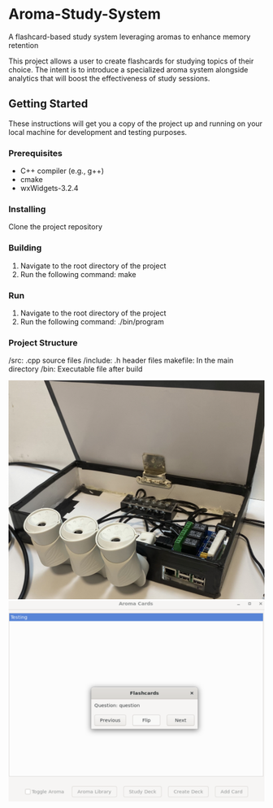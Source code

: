 # Aroma-Study-System
A flashcard-based study system leveraging aromas to enhance memory retention

This project allows a user to create flashcards for studying topics of their choice. The intent is to introduce a specialized aroma system alongside analytics that will boost the effectiveness of study sessions.

## Getting Started

These instructions will get you a copy of the project up and running on your local machine for development and testing purposes.

### Prerequisites
- C++ compiler (e.g., g++)
- cmake
- wxWidgets-3.2.4 

### Installing
Clone the project repository

### Building
1) Navigate to the root directory of the project
2) Run the following command: make

### Run
1) Navigate to the root directory of the project
2) Run the following command: ./bin/program

### Project Structure
/src: .cpp source files
/include: .h header files
makefile: In the main directory
/bin: Executable file after build


![Device](device.png)
![Flashcard Demo](flashcard_demo.png)




